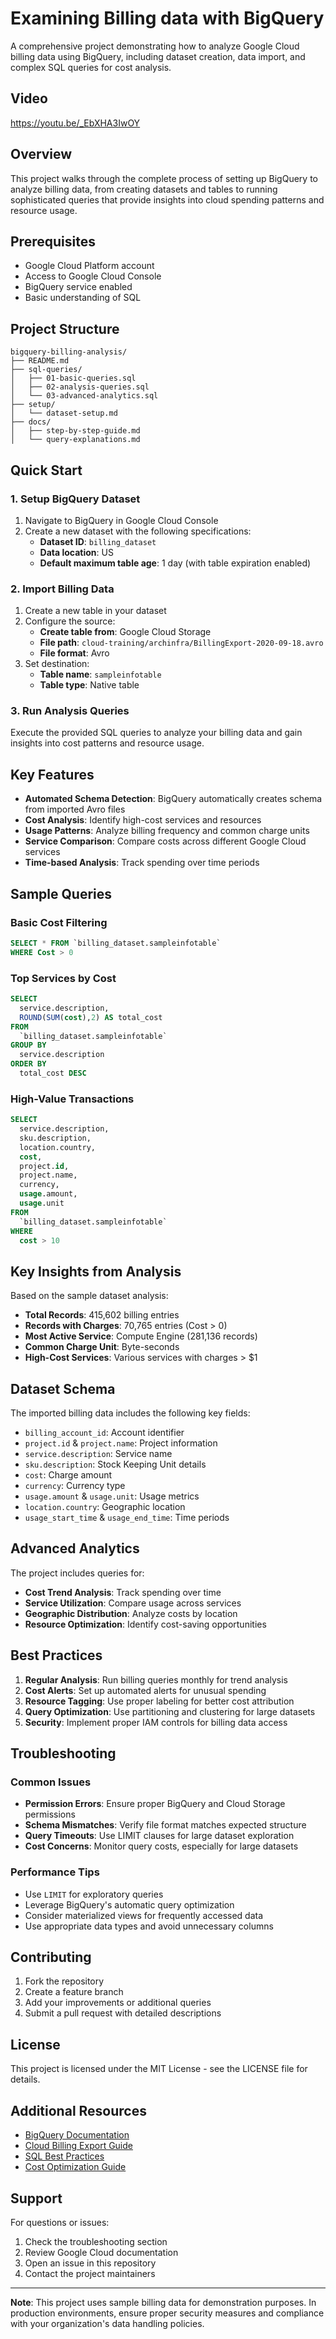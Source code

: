 # Examining Billing data with BigQuery

A comprehensive project demonstrating how to analyze Google Cloud billing data using BigQuery, including dataset creation, data import, and complex SQL queries for cost analysis.

## Video 

https://youtu.be/_EbXHA3IwOY

## Overview

This project walks through the complete process of setting up BigQuery to analyze billing data, from creating datasets and tables to running sophisticated queries that provide insights into cloud spending patterns and resource usage.

## Prerequisites 

- Google Cloud Platform account
- Access to Google Cloud Console
- BigQuery service enabled
- Basic understanding of SQL

## Project Structure

```
bigquery-billing-analysis/
├── README.md
├── sql-queries/
│   ├── 01-basic-queries.sql
│   ├── 02-analysis-queries.sql
│   └── 03-advanced-analytics.sql
├── setup/
│   └── dataset-setup.md
├── docs/
│   ├── step-by-step-guide.md
│   └── query-explanations.md

```

## Quick Start

### 1. Setup BigQuery Dataset

1. Navigate to BigQuery in Google Cloud Console
2. Create a new dataset with the following specifications:
   - **Dataset ID**: `billing_dataset`
   - **Data location**: US
   - **Default maximum table age**: 1 day (with table expiration enabled)

### 2. Import Billing Data

1. Create a new table in your dataset
2. Configure the source:
   - **Create table from**: Google Cloud Storage
   - **File path**: `cloud-training/archinfra/BillingExport-2020-09-18.avro`
   - **File format**: Avro
3. Set destination:
   - **Table name**: `sampleinfotable`
   - **Table type**: Native table

### 3. Run Analysis Queries

Execute the provided SQL queries to analyze your billing data and gain insights into cost patterns and resource usage.

## Key Features

- **Automated Schema Detection**: BigQuery automatically creates schema from imported Avro files
- **Cost Analysis**: Identify high-cost services and resources
- **Usage Patterns**: Analyze billing frequency and common charge units
- **Service Comparison**: Compare costs across different Google Cloud services
- **Time-based Analysis**: Track spending over time periods

## Sample Queries

### Basic Cost Filtering
```sql
SELECT * FROM `billing_dataset.sampleinfotable`
WHERE Cost > 0
```

### Top Services by Cost
```sql
SELECT
  service.description,
  ROUND(SUM(cost),2) AS total_cost
FROM
  `billing_dataset.sampleinfotable`
GROUP BY
  service.description
ORDER BY
  total_cost DESC
```

### High-Value Transactions
```sql
SELECT
  service.description,
  sku.description,
  location.country,
  cost,
  project.id,
  project.name,
  currency,
  usage.amount,
  usage.unit
FROM
  `billing_dataset.sampleinfotable`
WHERE
  cost > 10
```

## Key Insights from Analysis

Based on the sample dataset analysis:

- **Total Records**: 415,602 billing entries
- **Records with Charges**: 70,765 entries (Cost > 0)
- **Most Active Service**: Compute Engine (281,136 records)
- **Common Charge Unit**: Byte-seconds
- **High-Cost Services**: Various services with charges > $1

## Dataset Schema

The imported billing data includes the following key fields:

- `billing_account_id`: Account identifier
- `project.id` & `project.name`: Project information
- `service.description`: Service name
- `sku.description`: Stock Keeping Unit details
- `cost`: Charge amount
- `currency`: Currency type
- `usage.amount` & `usage.unit`: Usage metrics
- `location.country`: Geographic location
- `usage_start_time` & `usage_end_time`: Time periods

## Advanced Analytics

The project includes queries for:

- **Cost Trend Analysis**: Track spending over time
- **Service Utilization**: Compare usage across services
- **Geographic Distribution**: Analyze costs by location
- **Resource Optimization**: Identify cost-saving opportunities

## Best Practices

1. **Regular Analysis**: Run billing queries monthly for trend analysis
2. **Cost Alerts**: Set up automated alerts for unusual spending
3. **Resource Tagging**: Use proper labeling for better cost attribution
4. **Query Optimization**: Use partitioning and clustering for large datasets
5. **Security**: Implement proper IAM controls for billing data access

## Troubleshooting

### Common Issues

- **Permission Errors**: Ensure proper BigQuery and Cloud Storage permissions
- **Schema Mismatches**: Verify file format matches expected structure
- **Query Timeouts**: Use LIMIT clauses for large dataset exploration
- **Cost Concerns**: Monitor query costs, especially for large datasets

### Performance Tips

- Use `LIMIT` for exploratory queries
- Leverage BigQuery's automatic query optimization
- Consider materialized views for frequently accessed data
- Use appropriate data types and avoid unnecessary columns

## Contributing

1. Fork the repository
2. Create a feature branch
3. Add your improvements or additional queries
4. Submit a pull request with detailed descriptions

## License

This project is licensed under the MIT License - see the LICENSE file for details.

## Additional Resources

- [BigQuery Documentation](https://cloud.google.com/bigquery/docs)
- [Cloud Billing Export Guide](https://cloud.google.com/billing/docs/how-to/export-data-bigquery)
- [SQL Best Practices](https://cloud.google.com/bigquery/docs/best-practices-performance-overview)
- [Cost Optimization Guide](https://cloud.google.com/billing/docs/how-to/cost-optimization)

## Support

For questions or issues:
1. Check the troubleshooting section
2. Review Google Cloud documentation
3. Open an issue in this repository
4. Contact the project maintainers

---

**Note**: This project uses sample billing data for demonstration purposes. In production environments, ensure proper security measures and compliance with your organization's data handling policies.
